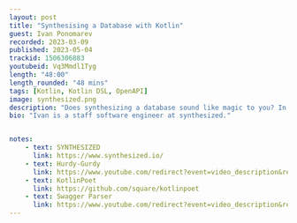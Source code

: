 ```yaml
---
layout: post
title: "Synthesising a Database with Kotlin"
guest: Ivan Ponomarev
recorded: 2023-03-09
published: 2023-05-04
trackid: 1506306883
youtubeid: Vq3Mmdl1Tyg
length: "48:00"
length_rounded: "48 mins"
tags: [Kotlin, Kotlin DSL, OpenAPI]
image: synthesized.png
description: "Does synthesizing a database sound like magic to you? In this episode of Talking Kotlin, we discuss how Synthesized.io uses Kotlin together with custom DSLs and OpenAPI to do just that!"
bio: "Ivan is a staff software engineer at synthesized."


notes:
    - text: SYNTHESIZED 
      link: https://www.synthesized.io/
    - text: Hurdy-Gurdy
      link: https://www.youtube.com/redirect?event=video_description&redir_token=QUFFLUhqbDhISlFMQUlfUXVlTF9Lc0RIX21ldGVEUFJOd3xBQ3Jtc0ttVDM4X0pQOTZEOXh4QnQ0Z0I3aVJVNzBaQWJtNG8wUVlBNlFuSkZ6eDlnc01mSk8zTzExS19SLVNTbmR1ejJOSjU3M1ZkelM0c1FQZEhZY3JMYXNObHBOdExRMnJjRy1QOHZKVnJ0cXJSRmY5dEpxYw&q=https%3A%2F%2Fgithub.com%2FCourseOrchestra%2Fhurdy-gurdy&v=Vq3Mmdl1Tyg
    - text: KotlinPoet
      link: https://github.com/square/kotlinpoet
    - text: Swagger Parser
      link: https://www.youtube.com/redirect?event=video_description&redir_token=QUFFLUhqbUdpdFJydzFpVWJ4LWZfNTlwdXlfazhHSk5fQXxBQ3Jtc0ttZURiTHlkWXhob203NFA1T2lqWEtEQnVsYXJ1ZzRYRFdtUUFoSUI3Nk94d0UwVVpZT0ZtN2hpVTZGRTVuWkpoVFd5VmxUZ0ZzX0ZhYkNJNDFmUzRIZkk0X3g3RkxBYnNLeU5vQkZCZG5DUHVXa2tPZw&q=https%3A%2F%2Fgithub.com%2Fswagger-api%2Fswagger-parser&v=Vq3Mmdl1Tyg
---
```

